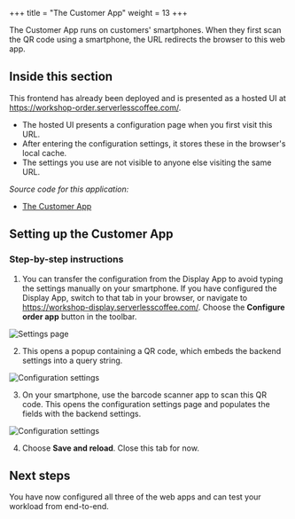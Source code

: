 +++
title = "The Customer App"
weight = 13
+++

The Customer App runs on customers' smartphones. When they first scan the QR code using a smartphone, the URL redirects the browser to this web app.

## Inside this section

This frontend has already been deployed and is presented as a hosted UI at https://workshop-order.serverlesscoffee.com/.

- The hosted UI presents a configuration page when you first visit this URL.
- After entering the configuration settings, it stores these in the browser's local cache.
- The settings you use are not visible to anyone else visiting the same URL.

*Source code for this application:*
* [The Customer App ](#)

## Setting up the Customer App

### Step-by-step instructions ###

1. You can transfer the configuration from the Display App to avoid typing the settings manually on your smartphone. If you have configured the Display App, switch to that tab in your browser, or navigate to https://workshop-display.serverlesscoffee.com/. Choose the **Configure order app** button in the toolbar.

![Settings page](/images/se-mod3-frontends-customer1.png)

2. This opens a popup containing a QR code, which embeds the backend settings into a query string.

![Configuration settings](/images/se-mod3-frontends-customer2.png)

3. On your smartphone, use the barcode scanner app to scan this QR code. This opens the configuration settings page and populates the fields with the backend settings.

![Configuration settings](/images/se-mod3-frontends-customer3.png)

4. Choose **Save and reload**. Close this tab for now.

## Next steps

You have now configured all three of the web apps and can test your workload from end-to-end.